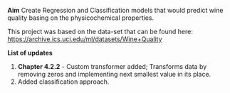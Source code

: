**Aim**
Create Regression and Classification models that would predict wine quality basing on the physicochemical properties.

This project was based on the data-set that can be found here:
https://archive.ics.uci.edu/ml/datasets/Wine+Quality

**List of updates**
1. **Chapter 4.2.2** - Custom transformer added; Transforms data by removing zeros and implementing next smallest value in its place.
2. Added classification approach.